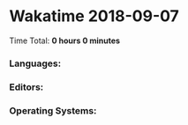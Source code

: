 # Wakatime 2018-09-07

Time Total: **0 hours 0 minutes**

### Languages:

### Editors:

### Operating Systems:

